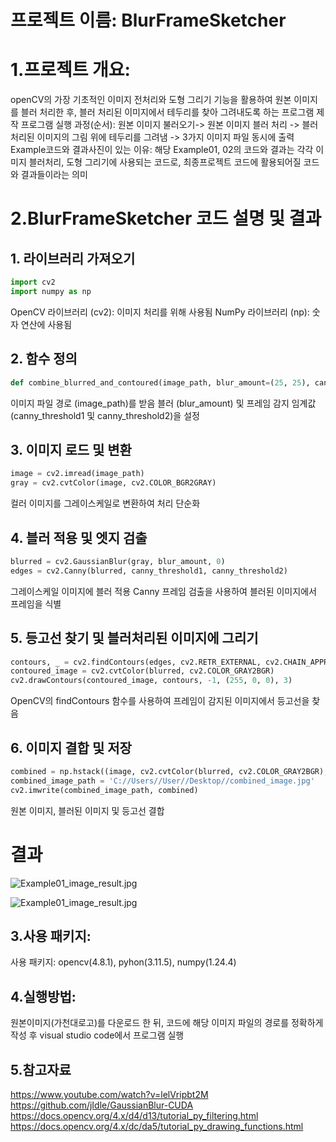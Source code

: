 # 프로젝트 이름: BlurFrameSketcher

# 1.프로젝트 개요:  
openCV의 가장 기초적인 이미지 전처리와 도형 그리기 기능을 활용하여 원본 이미지를 블러 처리한 후, 블러 처리된 이미지에서 테두리를 찾아 그려내도록 하는 프로그램 제작
프로그램 실행 과정(순서): 원본 이미지 불러오기-> 원본 이미지 블러 처리 -> 블러 처리된 이미지의 그림 위에 테두리를 그려냄 -> 3가지 이미지 파일 동시에 출력
Example코드와 결과사진이 있는 이유: 해당 Example01, 02의 코드와 결과는 각각 이미지 블러처리, 도형 그리기에 사용되는 코드로, 최종프로젝트 코드에 활용되어질 코드와 결과들이라는 의미


# 2.BlurFrameSketcher 코드 설명 및 결과

## 1. 라이브러리 가져오기

```python
import cv2
import numpy as np
```
OpenCV 라이브러리 (cv2): 이미지 처리를 위해 사용됨
NumPy 라이브러리 (np): 숫자 연산에 사용됨

## 2. 함수 정의

```python
def combine_blurred_and_contoured(image_path, blur_amount=(25, 25), canny_threshold1=50,canny_threshold2=100):
```
이미지 파일 경로 (image_path)를 받음
블러 (blur_amount) 및 프레임 감지 임계값 (canny_threshold1 및 canny_threshold2)을 설정

## 3. 이미지 로드 및 변환

```python
image = cv2.imread(image_path)
gray = cv2.cvtColor(image, cv2.COLOR_BGR2GRAY)
```
컬러 이미지를 그레이스케일로 변환하여 처리 단순화

## 4. 블러 적용 및 엣지 검출

```python
blurred = cv2.GaussianBlur(gray, blur_amount, 0)
edges = cv2.Canny(blurred, canny_threshold1, canny_threshold2)
```
그레이스케일 이미지에 블러 적용
Canny 프레임 검출을 사용하여 블러된 이미지에서 프레임을 식별

## 5. 등고선 찾기 및 블러처리된 이미지에 그리기

```python
contours, _ = cv2.findContours(edges, cv2.RETR_EXTERNAL, cv2.CHAIN_APPROX_SIMPLE)
contoured_image = cv2.cvtColor(blurred, cv2.COLOR_GRAY2BGR)
cv2.drawContours(contoured_image, contours, -1, (255, 0, 0), 3)
```
OpenCV의 findContours 함수를 사용하여 프레임이 감지된 이미지에서 등고선을 찾음

## 6. 이미지 결합 및 저장
```python
combined = np.hstack((image, cv2.cvtColor(blurred, cv2.COLOR_GRAY2BGR), contoured_image))
combined_image_path = 'C://Users//User//Desktop//combined_image.jpg'
cv2.imwrite(combined_image_path, combined)
```
원본 이미지, 블러된 이미지 및 등고선 결합 

# 결과


![Example01_image_result.jpg](https://github.com/KimGeun12/TermProject-BlurFrameSketcher/blob/main/Example01_image_result.jpg)

![Example01_image_result.jpg](https://github.com/KimGeun12/TermProject-BlurFrameSketcher/blob/main/Project_image.jpg)

## 3.사용 패키지: 
사용 패키지: opencv(4.8.1), pyhon(3.11.5), numpy(1.24.4)

## 4.실행방법:
원본이미지(가천대로고)를 다운로드 한 뒤, 코드에 해당 이미지 파일의 경로를 정확하게 작성 후 visual studio code에서 프로그램 실행

## 5.참고자료
https://www.youtube.com/watch?v=lelVripbt2M
https://github.com/jIdle/GaussianBlur-CUDA
https://docs.opencv.org/4.x/d4/d13/tutorial_py_filtering.html
https://docs.opencv.org/4.x/dc/da5/tutorial_py_drawing_functions.html
